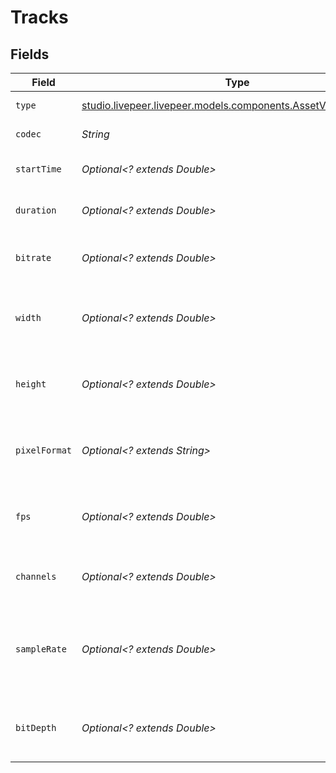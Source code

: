 # Tracks


## Fields

| Field                                                                                                          | Type                                                                                                           | Required                                                                                                       | Description                                                                                                    | Example                                                                                                        |
| -------------------------------------------------------------------------------------------------------------- | -------------------------------------------------------------------------------------------------------------- | -------------------------------------------------------------------------------------------------------------- | -------------------------------------------------------------------------------------------------------------- | -------------------------------------------------------------------------------------------------------------- |
| `type`                                                                                                         | [studio.livepeer.livepeer.models.components.AssetVideoSpecType](../../models/components/AssetVideoSpecType.md) | :heavy_check_mark:                                                                                             | type of track                                                                                                  | video                                                                                                          |
| `codec`                                                                                                        | *String*                                                                                                       | :heavy_check_mark:                                                                                             | Codec of the track                                                                                             | aac                                                                                                            |
| `startTime`                                                                                                    | *Optional<? extends Double>*                                                                                   | :heavy_minus_sign:                                                                                             | Start time of the track in seconds                                                                             | 23.8238                                                                                                        |
| `duration`                                                                                                     | *Optional<? extends Double>*                                                                                   | :heavy_minus_sign:                                                                                             | Duration of the track in seconds                                                                               | 23.8238                                                                                                        |
| `bitrate`                                                                                                      | *Optional<? extends Double>*                                                                                   | :heavy_minus_sign:                                                                                             | Bitrate of the track in bits per second                                                                        | 1000000                                                                                                        |
| `width`                                                                                                        | *Optional<? extends Double>*                                                                                   | :heavy_minus_sign:                                                                                             | Width of the track - only for video tracks                                                                     | 1920                                                                                                           |
| `height`                                                                                                       | *Optional<? extends Double>*                                                                                   | :heavy_minus_sign:                                                                                             | Height of the track - only for video tracks                                                                    | 1080                                                                                                           |
| `pixelFormat`                                                                                                  | *Optional<? extends String>*                                                                                   | :heavy_minus_sign:                                                                                             | Pixel format of the track - only for video tracks                                                              | yuv420p                                                                                                        |
| `fps`                                                                                                          | *Optional<? extends Double>*                                                                                   | :heavy_minus_sign:                                                                                             | Frame rate of the track - only for video tracks                                                                | 30                                                                                                             |
| `channels`                                                                                                     | *Optional<? extends Double>*                                                                                   | :heavy_minus_sign:                                                                                             | Amount of audio channels in the track                                                                          | 2                                                                                                              |
| `sampleRate`                                                                                                   | *Optional<? extends Double>*                                                                                   | :heavy_minus_sign:                                                                                             | Sample rate of the track in samples per second - only for<br/>audio tracks<br/>                                | 44100                                                                                                          |
| `bitDepth`                                                                                                     | *Optional<? extends Double>*                                                                                   | :heavy_minus_sign:                                                                                             | Bit depth of the track - only for audio tracks                                                                 | 16                                                                                                             |